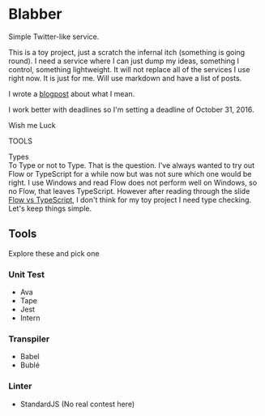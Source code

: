 # Blabber
Simple Twitter-like service.

This is a toy project, just a scratch the infernal itch (something is going round).
I need a service where I can just dump my ideas, something I control, something lightweight.
It will not replace all of the services I use right now.
It is just for me.
Will use markdown and have a list of posts.

I wrote a [blogpost](http://oguching.com/blog/blabber) about what I mean.

I work better with deadlines so I'm setting a deadline of October 31, 2016.

Wish me Luck


TOOLS

Types  
To Type or not to Type. That is the question. I've always wanted to try out Flow or TypeScript for a while now but
was not sure which one would be right. I use Windows and read Flow does not perform well on Windows, so no Flow, that leaves
TypeScript. However after reading through the slide [Flow vs TypeScript](http://djcordhose.github.io/flow-vs-typescript/flow-typescript-2.html), I don't think for my toy project I need type checking.
Let's keep things simple.


## Tools
Explore these and pick one

### Unit Test
* Ava
* Tape
* Jest
* Intern

### Transpiler
* Babel
* Bublé

### Linter
* StandardJS (No real contest here)
